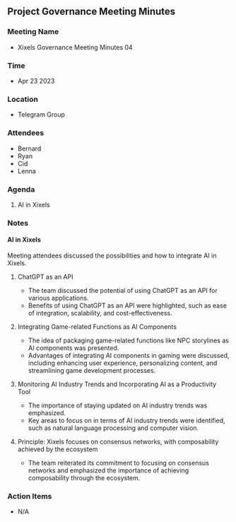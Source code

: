 ## Project Governance Meeting Minutes

### Meeting Name
- Xixels Governance Meeting Minutes 04

### Time 

- Apr 23 2023

### Location
- Telegram Group

### Attendees 

- Bernard
- Ryan
- Cid
- Lenna

### Agenda

1. AI in Xixels

### Notes

#### AI in Xixels

Meeting attendees discussed the possibilities and how to integrate AI in Xixels.

 1. ChatGPT as an API
	 - The team discussed the potential of using ChatGPT as an API for various applications.
	 - Benefits of using ChatGPT as an API were highlighted, such as ease of integration, scalability, and cost-effectiveness.

 2. Integrating Game-related Functions as AI Components
	- The idea of packaging game-related functions like NPC storylines as AI components was presented.
	- Advantages of integrating AI components in gaming were discussed, including enhancing user experience, personalizing content, and streamlining game development processes.

 3. Monitoring AI Industry Trends and Incorporating AI as a Productivity Tool
	- The importance of staying updated on AI industry trends was emphasized.
	- Key areas to focus on in terms of AI industry trends were identified, such as natural language processing and computer vision.

4. Principle: Xixels focuses on consensus networks, with composability achieved by the ecosystem
	- The team reiterated its commitment to focusing on consensus networks and emphasized the importance of achieving composability through the ecosystem.


### Action Items
- N/A